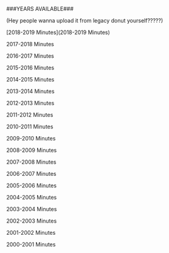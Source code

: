 ###YEARS AVAILABLE###

(Hey people wanna upload it from legacy donut yourself?????)

[2018-2019 Minutes](2018-2019 Minutes)

2017-2018 Minutes

2016-2017 Minutes

2015-2016 Minutes

2014-2015 Minutes

2013-2014 Minutes

2012-2013 Minutes

2011-2012 Minutes

2010-2011 Minutes

2009-2010 Minutes

2008-2009 Minutes

2007-2008 Minutes

2006-2007 Minutes

2005-2006 Minutes

2004-2005 Minutes

2003-2004 Minutes

2002-2003 Minutes

2001-2002 Minutes

2000-2001 Minutes

